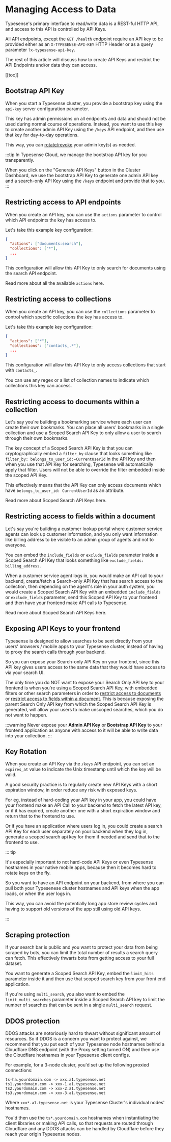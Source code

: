 # Managing Access to Data

Typesense's primary interface to read/write data is a <RouterLink :to="`/${$site.themeConfig.typesenseLatestVersion}/api/`">REST-ful HTTP API</RouterLink>, and access to this API is controlled by API Keys.

All API endpoints, except the <RouterLink :to="`/${$site.themeConfig.typesenseLatestVersion}/api/cluster-operations.html#health`">`GET /health`</RouterLink> endpoint require an API key to be provided either as an `X-TYPESENSE-API-KEY` HTTP Header or as a query parameter `?x-typesense-api-key`.

The rest of this article will discuss how to create API Keys and restrict the API Endpoints and/or data they can access.

[[toc]]

## Bootstrap API Key

When you start a Typesense cluster, you provide a bootstrap key using the `api-key` <RouterLink :to="`/${$site.themeConfig.typesenseLatestVersion}/api/server-configuration`">server configuration parameter</RouterLink>.

This key has admin permissions on all endpoints and data and should not be used during normal course of operations. 
Instead, you want to use this key to create another admin API Key using the <RouterLink :to="`/${$site.themeConfig.typesenseLatestVersion}/api/api-keys.html#create-an-api-key`">`/keys` API endpoint</RouterLink>, and then use that key for day-to-day operations.

This way, you can [rotate/revoke](#key-rotation) your admin key(s) as needed.

:::tip
In Typesense Cloud, we manage the bootstrap API key for you transparently. 

When you click on the "Generate API Keys" button in the Cluster Dashboard, we use the bootstrap API Key to generate one admin API key and a search-only API Key using the `/keys` endpoint and provide that to you. 
:::

## Restricting access to API endpoints

When you <RouterLink :to="`/${$site.themeConfig.typesenseLatestVersion}/api/api-keys.html#create-an-api-key`">create an API key</RouterLink>, you can use the `actions` parameter to control which API endpoints the key has access to.

Let's take this example key configuration:

```json
{
  "actions": ["documents:search"],
  "collections": ["*"],
  ...
}
```

This configuration will allow this API Key to only search for documents using the search API endpoint. 

Read more about all the <RouterLink :to="`/${$site.themeConfig.typesenseLatestVersion}/api/api-keys.html#sample-actions`">available `actions` here</RouterLink>.

## Restricting access to collections

When you <RouterLink :to="`/${$site.themeConfig.typesenseLatestVersion}/api/api-keys.html#create-an-api-key`">create an API key</RouterLink>, you can use the `collections` parameter to control which specific collections the key has access to.

Let's take this example key configuration:

```json
{
  "actions": ["*"],
  "collections": ["contacts_.*"],
  ...
}
```

This configuration will allow this API Key to only access collections that start with `contacts_`. 

You can use any regex or a list of collection names to indicate which collections this key can access. 

## Restricting access to documents within a collection

Let's say you're building a bookmarking service where each user can create their own bookmarks. 
You can place all users' bookmarks in a single collection and use a <RouterLink :to="`/${$site.themeConfig.typesenseLatestVersion}/api/api-keys.html#generate-scoped-search-key`">Scoped Search API Key</RouterLink> to only allow a user to search through their own bookmarks. 

The key concept of a Scoped Search API Key is that you can cryptographically embed a <RouterLink :to="`/${$site.themeConfig.typesenseLatestVersion}/api/search.html#filter-parameters`">`filter_by`</RouterLink> clause that looks something like `filter_by: belongs_to_user_id:=CurrentUserId` in the API Key 
and then when you use that API Key for searching, Typesense will automatically apply that filter. Users will not be able to override the filter embedded inside the scoped API Key. 

This effectively means that the API Key can only access documents which have `belongs_to_user_id: CurrentUserId` as an attribute.

Read more about <RouterLink :to="`/${$site.themeConfig.typesenseLatestVersion}/api/api-keys.html#generate-scoped-search-key`">Scoped Search API Keys here</RouterLink>.

## Restricting access to fields within a document

Let's say you're building a customer lookup portal where customer service agents can look up customer information, and you only want information like billing address to be visible to an admin group of agents and not to everyone. 

You can embed the <RouterLink :to="`/${$site.themeConfig.typesenseLatestVersion}/api/search.html#results-parameters`">`include_fields` or `exclude_fields`</RouterLink> parameter inside a <RouterLink :to="`/${$site.themeConfig.typesenseLatestVersion}/api/api-keys.html#generate-scoped-search-key`">Scoped Search API Key</RouterLink> that looks something like `exclude_fields: billing_address`.

When a customer service agent logs in, you would make an API call to your backend, create/fetch a <RouterLink :to="`/${$site.themeConfig.typesenseLatestVersion}/api/api-keys.html#search-only-api-key`">Search-only API Key</RouterLink> that has search access to the collection, then depending on the agent's role in your auth system, you would create a Scoped Search API Key with an embedded `include_fields` or `exclude_fields` parameter, send this Scoped API Key to your frontend and then have your frontend make API calls to Typesense. 

Read more about <RouterLink :to="`/${$site.themeConfig.typesenseLatestVersion}/api/api-keys.html#generate-scoped-search-key`">Scoped Search API Keys here</RouterLink>.

## Exposing API Keys to your frontend

Typesense is designed to allow searches to be sent directly from your users' browsers / mobile apps to your Typesense cluster, instead of having to proxy the search calls through your backend. 

So you can expose your <RouterLink :to="`/${$site.themeConfig.typesenseLatestVersion}/api/api-keys.html#search-only-api-key`">Search-only API Key</RouterLink> on your frontend, since this API key gives users access to the same data that they would have access to via your search UI.

The only time you do NOT want to expose your Search Only API key to your frontend is when you're using a <RouterLink :to="`/${$site.themeConfig.typesenseLatestVersion}/api/api-keys.html#generate-scoped-search-key`">Scoped Search API Key</RouterLink>, 
with embedded filters or other search parameters in order to [restrict access to documents](#restricting-access-to-documents-within-a-collection) or [restrict access to fields within a document](#restricting-access-to-fields-within-a-document). 
This is because exposing the parent Search Only API key from which the Scoped Search API Key is generated, will allow your users to make unscoped searches, which you do not want to happen.

:::warning
Never expose your **Admin API Key** or **Bootstrap API Key** to your frontend application as anyone with access to it will be able to write data into your collection.
:::

## Key Rotation

When you create an API Key via the <RouterLink :to="`/${$site.themeConfig.typesenseLatestVersion}/api/api-keys.html#create-an-api-key`">`/keys` API endpoint</RouterLink>, you can set an `expires_at` value to indicate the Unix timestamp until which the key will be valid.

A good security practice is to regularly create new API Keys with a short expiration window, in order reduce any risk with exposed keys.

For eg, instead of hard-coding your API key in your app, you could have your frontend make an API Call to your backend to fetch the latest API key, or if it has expired, create another one with a short expiration window and return that to the frontend to use.

Or if you have an application where users log in, you could create a search API Key for each user separately on your backend when they log in, generate a scoped search api key for them if needed and send that to the frontend to use.

::: tip

It's especially important to not hard-code API Keys or even Typesense hostnames in your native mobile apps, because then it becomes hard to rotate keys on the fly.

So you want to have an API endpoint on your backend, from where you can pull both your Typesenese cluster hostnames and API keys when the app loads, or when the user logs in.  

This way, you can avoid the potentially long app store review cycles and having to support old versions of the app still using old API keys.

:::

## Scraping protection

If your search bar is public and you want to protect your data from being scraped by bots, you can limit the total number of results a search query can fetch. This effectively thwarts bots from getting access to your full dataset.

You want to generate a <RouterLink :to="`/${$site.themeConfig.typesenseLatestVersion}/api/api-keys.html#generate-scoped-search-key`">Scoped Search API Key</RouterLink>, 
embed the `limit_hits` parameter inside it
and then use that scoped search key from your front end application.

If you're using <RouterLink :to="`/${$site.themeConfig.typesenseLatestVersion}/api/federated-multi-search.html#multi-search-parameters`">`multi_search`</RouterLink>, you also want to embed the `limit_multi_searches` parameter inside a Scoped Search API key to limit the number of searches that can be sent in a single `multi_search` request.

## DDOS protection

DDOS attacks are notoriously hard to thwart without significant amount of resources. 
So if DDOS is a concern you want to protect against, we recommend that you put each of your Typesense node hostnames behind a Cloudflare DNS endpoint (with the Proxy setting turned ON)
and then use the Cloudflare hostnames in your Typesense client configs. 

For example, for a 3-node cluster, you'd set up the following proxied connections:

```
ts-ha.yourdomain.com -> xxx.a1.typesense.net
ts1.yourdomain.com -> xxx-1.a1.typesense.net
ts2.yourdomain.com -> xxx-2.a1.typesense.net
ts3.yourdomain.com -> xxx-3.a1.typesense.net
```

Where `xxx*.a1.typesense.net` is your Typesense Cluster's individual nodes' hostnames.

You'd then use the `ts*.yourdomain.com` hostnames when instantiating the client libraries or making API calls, so that requests are routed through Cloudflare and any DDOS attacks can be handled by Cloudflare before they reach your origin Typesense nodes. 

